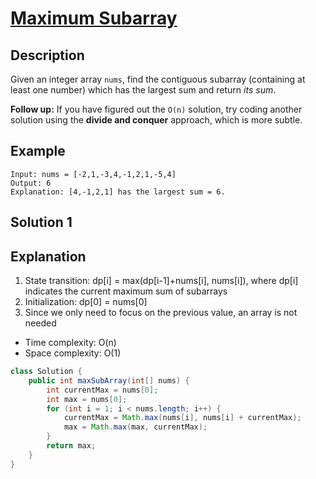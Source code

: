 # [Maximum Subarray](https://leetcode.com/problems/maximum-subarray/)

## Description

Given an integer array `nums`, find the contiguous subarray (containing at least one number) which has the largest sum and return *its sum*.

**Follow up:** If you have figured out the `O(n)` solution, try coding another solution using the **divide and conquer** approach, which is more subtle.

## Example

```
Input: nums = [-2,1,-3,4,-1,2,1,-5,4]
Output: 6
Explanation: [4,-1,2,1] has the largest sum = 6.
```

## Solution 1

## Explanation

1. State transition: dp[i] = max(dp[i-1]+nums[i], nums[i]), where dp[i] indicates the current maximum sum of subarrays
2. Initialization: dp[0] = nums[0]
3. Since we only need to focus on the previous value, an array is not needed

* Time complexity: O(n)
* Space complexity: O(1)

```java
class Solution {
    public int maxSubArray(int[] nums) {
	    int currentMax = nums[0];
        int max = nums[0];
        for (int i = 1; i < nums.length; i++) {
            currentMax = Math.max(nums[i], nums[i] + currentMax);
            max = Math.max(max, currentMax);
        }
        return max;
    }
}
```

